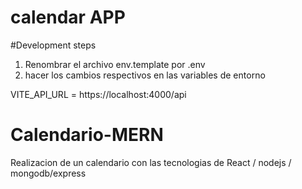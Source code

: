 # calendar APP

#Development steps
1. Renombrar el archivo env.template por .env 
2. hacer los cambios respectivos en las variables de entorno


VITE_API_URL = https://localhost:4000/api



# Calendario-MERN
Realizacion de un calendario con las tecnologias de React / nodejs / mongodb/express
